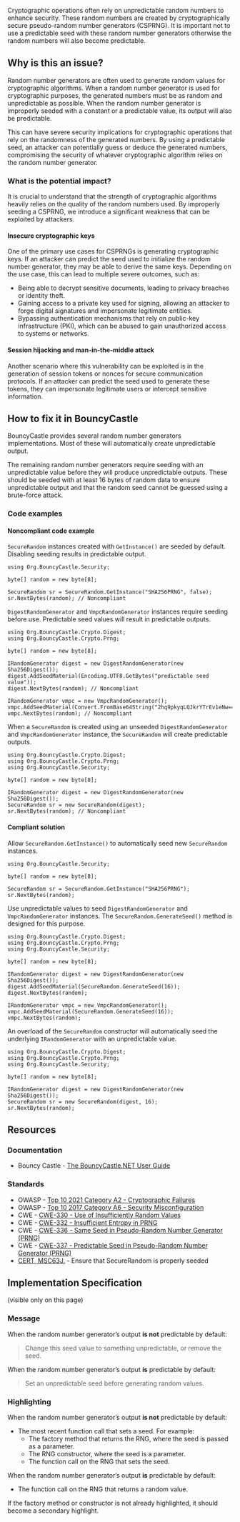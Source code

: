 Cryptographic operations often rely on unpredictable random numbers to enhance security. These random numbers are created by cryptographically
secure pseudo-random number generators (CSPRNG). It is important not to use a predictable seed with these random number generators otherwise the
random numbers will also become predictable.

## Why is this an issue?

Random number generators are often used to generate random values for cryptographic algorithms. When a random number generator is used for
cryptographic purposes, the generated numbers must be as random and unpredictable as possible. When the random number generator is improperly seeded
with a constant or a predictable value, its output will also be predictable.

This can have severe security implications for cryptographic operations that rely on the randomness of the generated numbers. By using a
predictable seed, an attacker can potentially guess or deduce the generated numbers, compromising the security of whatever cryptographic algorithm
relies on the random number generator.

### What is the potential impact?

It is crucial to understand that the strength of cryptographic algorithms heavily relies on the quality of the random numbers used. By improperly
seeding a CSPRNG, we introduce a significant weakness that can be exploited by attackers.

#### Insecure cryptographic keys

One of the primary use cases for CSPRNGs is generating cryptographic keys. If an attacker can predict the seed used to initialize the random number
generator, they may be able to derive the same keys. Depending on the use case, this can lead to multiple severe outcomes, such as:

-  Being able to decrypt sensitive documents, leading to privacy breaches or identity theft.
-  Gaining access to a private key used for signing, allowing an attacker to forge digital signatures and impersonate legitimate entities.
-  Bypassing authentication mechanisms that rely on public-key infrastructure (PKI), which can be abused to gain unauthorized access to systems or
  networks.

#### Session hijacking and man-in-the-middle attack

Another scenario where this vulnerability can be exploited is in the generation of session tokens or nonces for secure communication protocols. If
an attacker can predict the seed used to generate these tokens, they can impersonate legitimate users or intercept sensitive information.

## How to fix it in BouncyCastle

BouncyCastle provides several random number generators implementations. Most of these will automatically create unpredictable output.

The remaining random number generators require seeding with an unpredictable value before they will produce unpredictable outputs. These should be
seeded with at least 16 bytes of random data to ensure unpredictable output and that the random seed cannot be guessed using a brute-force attack.

### Code examples

#### Noncompliant code example

`SecureRandom` instances created with `GetInstance()` are seeded by default. Disabling seeding results in predictable
output.

    using Org.BouncyCastle.Security;
    
    byte[] random = new byte[8];
    
    SecureRandom sr = SecureRandom.GetInstance("SHA256PRNG", false);
    sr.NextBytes(random); // Noncompliant

`DigestRandomGenerator` and `VmpcRandomGenerator` instances require seeding before use. Predictable seed values will result
in predictable outputs.

    using Org.BouncyCastle.Crypto.Digest;
    using Org.BouncyCastle.Crypto.Prng;
    
    byte[] random = new byte[8];
    
    IRandomGenerator digest = new DigestRandomGenerator(new Sha256Digest());
    digest.AddSeedMaterial(Encoding.UTF8.GetBytes("predictable seed value"));
    digest.NextBytes(random); // Noncompliant
    
    IRandomGenerator vmpc = new VmpcRandomGenerator();
    vmpc.AddSeedMaterial(Convert.FromBase64String("2hq9pkyqLQJkrYTrEv1eNw=="));
    vmpc.NextBytes(random); // Noncompliant

When a `SecureRandom` is created using an unseeded `DigestRandomGenerator` and `VmpcRandomGenerator` instance, the
`SecureRandom` will create predictable outputs.

    using Org.BouncyCastle.Crypto.Digest;
    using Org.BouncyCastle.Crypto.Prng;
    using Org.BouncyCastle.Security;
    
    byte[] random = new byte[8];
    
    IRandomGenerator digest = new DigestRandomGenerator(new Sha256Digest());
    SecureRandom sr = new SecureRandom(digest);
    sr.NextBytes(random); // Noncompliant

#### Compliant solution

Allow `SecureRandom.GetInstance()` to automatically seed new `SecureRandom` instances.

    using Org.BouncyCastle.Security;
    
    byte[] random = new byte[8];
    
    SecureRandom sr = SecureRandom.GetInstance("SHA256PRNG");
    sr.NextBytes(random);

Use unpredictable values to seed `DigestRandomGenerator` and `VmpcRandomGenerator` instances. The
`SecureRandom.GenerateSeed()` method is designed for this purpose.

    using Org.BouncyCastle.Crypto.Digest;
    using Org.BouncyCastle.Crypto.Prng;
    using Org.BouncyCastle.Security;
    
    byte[] random = new byte[8];
    
    IRandomGenerator digest = new DigestRandomGenerator(new Sha256Digest());
    digest.AddSeedMaterial(SecureRandom.GenerateSeed(16));
    digest.NextBytes(random);
    
    IRandomGenerator vmpc = new VmpcRandomGenerator();
    vmpc.AddSeedMaterial(SecureRandom.GenerateSeed(16));
    vmpc.NextBytes(random);

An overload of the `SecureRandom` constructor will automatically seed the underlying `IRandomGenerator` with an unpredictable
value.

    using Org.BouncyCastle.Crypto.Digest;
    using Org.BouncyCastle.Crypto.Prng;
    using Org.BouncyCastle.Security;
    
    byte[] random = new byte[8];
    
    IRandomGenerator digest = new DigestRandomGenerator(new Sha256Digest());
    SecureRandom sr = new SecureRandom(digest, 16);
    sr.NextBytes(random);

## Resources

### Documentation

-  Bouncy Castle - [The BouncyCastle.NET User Guide](https://downloads.bouncycastle.org/csharp/docs/BC-CSharpDotNet-UserGuide.pdf)

### Standards

-  OWASP - [Top 10 2021 Category A2 - Cryptographic Failures](https://owasp.org/Top10/A02_2021-Cryptographic_Failures/)
-  OWASP - [Top 10 2017 Category A6 - Security
  Misconfiguration](https://owasp.org/www-project-top-ten/2017/A6_2017-Security_Misconfiguration)
-  CWE - [CWE-330 - Use of Insufficiently Random Values](https://cwe.mitre.org/data/definitions/330)
-  CWE - [CWE-332 - Insufficient Entropy in PRNG](https://cwe.mitre.org/data/definitions/332)
-  CWE - [CWE-336 - Same Seed in Pseudo-Random Number Generator (PRNG)](https://cwe.mitre.org/data/definitions/336)
-  CWE - [CWE-337 - Predictable Seed in Pseudo-Random Number Generator (PRNG)](https://cwe.mitre.org/data/definitions/337)
-  [CERT, MSC63J.](https://wiki.sei.cmu.edu/confluence/display/java/MSC63-J.+Ensure+that+SecureRandom+is+properly+seeded) - Ensure that
  SecureRandom is properly seeded

## Implementation Specification

(visible only on this page)

### Message

When the random number generator’s output **is not** predictable by default:

> 
>   
> Change this seed value to something unpredictable, or remove the seed.
> 

When the random number generator’s output **is** predictable by default:

> 
>   
> Set an unpredictable seed before generating random values.
> 

### Highlighting

When the random number generator’s output **is not** predictable by default:

-  The most recent function call that sets a seed. For example:
    - The factory method that returns the RNG, where the seed is passed as a parameter.
    - The RNG constructor, where the seed is a parameter.
    - The function call on the RNG that sets the seed.

When the random number generator’s output **is** predictable by default:

-  The function call on the RNG that returns a random value.

If the factory method or constructor is not already highlighted, it should become a secondary highlight.